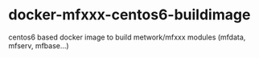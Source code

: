 # docker-mfxxx-centos6-buildimage
centos6 based docker image to build metwork/mfxxx modules (mfdata, mfserv, mfbase...)
